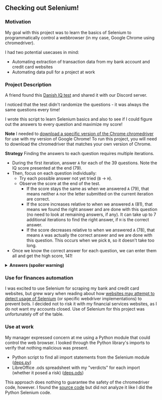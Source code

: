 ## Checking out Selenium!

### Motivation
My goal with this project was to learn the basics of Selenium to programmatically control a webbrowser (in my case, Google Chrome using chromedriver).

I had two potential usecases in mind:
- Automating extraction of transaction data from my bank account and credit card websites
- Automating data pull for a project at work

### Project Description
A friend found this [Danish IQ test](http://mensa.dk/iqtest/index.html) and shared it with our Discord server.

I noticed that the test didn't randomize the questions - it was always the same questions every time!

I wrote this script to learn Selenium basics and also to see if I could figure out the answers to every question and maximize my score!

**Note** I needed to [download a specific version of the Chrome chromedriver](https://chromedriver.chromium.org/downloads) for use with my version of Google Chrome!  To run this project, you will need to download the chromedriver that matches your own version of Chrome.

**Strategy**
Finding the answers to each question requires multiple iterations.

- During the first iteration, answer `A` for each of the 39 questions.  Note the IQ score presented at the end (79).
- Then, focus on each question individually:
    - Try each possible answer not yet tried (`B` -> `H`).
    - Observe the score at the end of the test.
        - If the score stays the same as when we answered `A` (79), that means neither `A` nor the letter submitted on the current iteration are correct.
        - If the score increases relative to when we answered `A` (81), that means we found the right answer and are done with this question (no need to look at remaining answers, if any).  It can take up to 7 additional iterations to find the right answer, if `H` is the correct answer.
        - If the score decreases relative to when we answered `A` (78), that means `A` was actually the correct answer and we are done with this question.  This occurs when we pick `B`, so it doesn't take too long.
- Once we know the correct answer for each question, we can enter them all and get the high score, 141!


<details>
<summary><b>Answers (spoiler warning)</b></summary>

    1: 'c',
    2: 'f',
    3: 'g',
    4: 'c',
    5: 'b',
    6: 'h',
    7: 'f',
    8: 'a',
    9: 'h',
    10: 'c',
    11: 'c',
    12: 'h',
    13: 'e',
    14: 'g',
    15: 'd',
    16: 'b',
    17: 'f',
    18: 'e',
    19: 'b',
    20: 'c',
    21: 'a',
    22: 'e',
    23: 'e',
    24: 'c',
    25: 'f',
    26: 'd',
    27: 'd',
    28: 'd',
    29: 'b',
    30: 'e',
    31: 'd',
    32: 'a',
    33: 'b',
    34: 'a',
    35: 'c',
    36: 'a',
    37: 'f',
    38: 'a',
    39: 'f'
    
</details>

### Use for finances automation
I was excited to use Selenium for scraping my bank and credit card websites, but grew wary when reading about how [websites may attempt to detect usage of Selenium](https://old.reddit.com/r/Python/comments/ov73ci/selenium_with_python_security/h78emig/) (or specific webdriver implementations) to prevent bots.  I decided not to risk it with my financial services websites, as I do not want my accounts closed.  Use of Selenium for this project was unfortunately off of the table.

### Use at work
My manager expressed concern at me using a Python module that could control the web browser.  I looked through the Python library's imports to verify that nothing malicious was present.
- Python script to find all import statements from the Selenium module ([deps.py](deps.py))
- LibreOffice .ods spreadsheet with my "verdicts" for each import (whether it posed a risk) ([deps.ods](deps.ods))

This approach does nothing to guarantee the safety of the chromedriver code, however.  I found the [source code](https://chromium.googlesource.com/chromium/src/+/refs/heads/main/chrome/test/chromedriver/) but did not analyze it like I did the Python Selenium code.